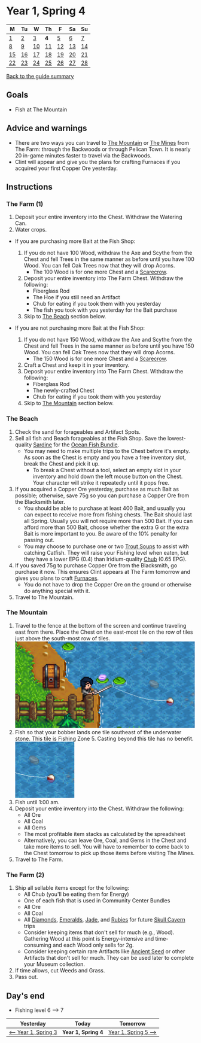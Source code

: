 # Year 1, Spring 4

| M                          | Tu                        | W                         | Th                        | F                         | Sa                        | Su                        |
| -------------------------- | ------------------------- | ------------------------- | ------------------------- |-------------------------- | ------------------------- | ------------------------- |
| [1](year-1-spring-1.md)    | [2](year-1-spring-2.md)   | [3](year-1-spring-3.md)   | **4**                     | [5](year-1-spring-5.md)   | [6](year-1-spring-6.md)   | [7](year-1-spring-7.md)   |
| [8](year-1-spring-8.md)    | [9](year-1-spring-9.md)   | [10](year-1-spring-10.md) | [11](year-1-spring-11.md) | [12](year-1-spring-12.md) | [13](year-1-spring-13.md) | [14](year-1-spring-14.md) |
| [15](year-1-spring-15.md)  | [16](year-1-spring-16.md) | [17](year-1-spring-17.md) | [18](year-1-spring-18.md) | [19](year-1-spring-19.md) | [20](year-1-spring-20.md) | [21](year-1-spring-21.md) |
| [22](year-1-spring-22.md)  | [23](year-1-spring-23.md) | [24](year-1-spring-24.md) | [25](year-1-spring-25.md) | [26](year-1-spring-26.md) | [27](year-1-spring-27.md) | [28](year-1-spring-28.md) |

[Back to the guide summary](readme.md)

## Goals

- Fish at The Mountain

## Advice and warnings

- There are two ways you can travel to [The Mountain](https://stardewvalleywiki.com/The_Mountain) or [The Mines](https://stardewvalleywiki.com/The_Mines) from The Farm: through the Backwoods or through Pelican Town. It is nearly 20 in-game minutes faster to travel via the Backwoods.
- Clint will appear and give you the plans for crafting Furnaces if you acquired your first Copper Ore yesterday.

## Instructions

### The Farm (1)

1. Deposit your entire inventory into the Chest. Withdraw the Watering Can.
2. Water crops.

- If you are purchasing more Bait at the Fish Shop:

  1. If you do not have 100 Wood, withdraw the Axe and Scythe from the Chest and fell Trees in the same manner as before until you have 100 Wood. You can fell Oak Trees now that they will drop Acorns.
     - The 100 Wood is for one more Chest and a [Scarecrow](https://stardewvalleywiki.com/Scarecrow).
  2. Deposit your entire inventory into The Farm Chest. Withdraw the following:
     - Fiberglass Rod
     - The Hoe if you still need an Artifact
     - Chub for eating if you took them with you yesterday
     - The fish you took with you yesterday for the Bait purchase
  3. Skip to [The Beach](#the-beach) section below.

- If you are not purchasing more Bait at the Fish Shop:

  1. If you do not have 150 Wood, withdraw the Axe and Scythe from the Chest and fell Trees in the same manner as before until you have 150 Wood. You can fell Oak Trees now that they will drop Acorns.
     - The 150 Wood is for one more Chest and a [Scarecrow](https://stardewvalleywiki.com/Scarecrow).
  2. Craft a Chest and keep it in your inventory.
  3. Deposit your entire inventory into The Farm Chest. Withdraw the following:
     - Fiberglass Rod
     - The newly-crafted Chest
     - Chub for eating if you took them with you yesterday
  4. Skip to [The Mountain](#the-mountain) section below.

### The Beach

1. Check the sand for forageables and Artifact Spots.
2. Sell all fish and Beach forageables at the Fish Shop. Save the lowest-quality [Sardine](https://stardewvalleywiki.com/Sardine) for the [Ocean Fish Bundle](https://stardewvalleywiki.com/Bundles#Ocean_Fish_Bundle).
   - You may need to make multiple trips to the Chest before it's empty. As soon as the Chest is empty and you have a free inventory slot, break the Chest and pick it up.
     - To break a Chest without a tool, select an empty slot in your inventory and hold down the left mouse button on the Chest. Your character will strike it repeatedly until it pops free.
3. If you acquired a Copper Ore yesterday, purchase as much Bait as possible; otherwise, save 75g so you can purchase a Copper Ore from the Blacksmith later.
   - You should be able to purchase at least 400 Bait, and usually you can expect to receive more from fishing chests. The Bait should last all Spring. Usually you will not require more than 500 Bait. If you can afford more than 500 Bait, choose whether the extra G or the extra Bait is more important to you. Be aware of the 10% penalty for passing out.
   - You may choose to purchase one or two [Trout Soups](https://stardewvalleywiki.com/Trout_Soup) to assist with catching Catfish. They will raise your Fishing level when eaten, but they have a lower EPG (0.4) than Iridium-quality [Chub](https://stardewvalleywiki.com/Chub) (0.65 EPG).
4. If you saved 75g to purchase Copper Ore from the Blacksmith, go purchase it now. This ensures Clint appears at The Farm tomorrow and gives you plans to craft [Furnaces](https://stardewvalleywiki.com/Furnace).
   - You do not have to drop the Copper Ore on the ground or otherwise do anything special with it.
5. Travel to The Mountain.

### The Mountain

1. Travel to the fence at the bottom of the screen and continue traveling east from there. Place the Chest on the east-most tile on the row of tiles just above the south-most row of tiles.<br />![The Mountain Chest](images/year-1-sprint-4-the-mountain-chest.png)
2. Fish so that your bobber lands one tile southeast of the underwater stone. This tile is Fishing Zone 5. Casting beyond this tile has no benefit.<br />![The Mountain Bobber](images/year-1-sprint-4-the-mountain-bobber.png)
3. Fish until 1:00 am.
4. Deposit your entire inventory into the Chest. Withdraw the following:
   - All Ore
   - All Coal
   - All Gems
   - The most profitable item stacks as calculated by the spreadsheet
   - Alternatively, you can leave Ore, Coal, and Gems in the Chest and take more items to sell. You will have to remember to come back to the Chest tomorrow to pick up those items before visiting The Mines.
5. Travel to The Farm.

### The Farm (2)

1. Ship all sellable items except for the following:
   - All Chub (you'll be eating them for Energy)
   - One of each fish that is used in Community Center Bundles
   - All Ore
   - All Coal
   - All [Diamonds](https://stardewvalleywiki.com/Diamond), [Emeralds](https://stardewvalleywiki.com/Emerald), [Jade](https://stardewvalleywiki.com/Jade), and [Rubies](https://stardewvalleywiki.com/Ruby) for future [Skull Cavern](https://stardewvalleywiki.com/Skull_Cavern) trips
   - Consider keeping items that don't sell for much (e.g., Wood). Gathering Wood at this point is Energy-intensive and time-consuming and each Wood only sells for 2g.
   - Consider keeping certain rare Artifacts like [Ancient Seed](https://stardewvalleywiki.com/Ancient_Seed) or other Artifacts that don't sell for much. They can be used later to complete your Museum collection.
2. If time allows, cut Weeds and Grass.
3. Pass out.

## Day's end

- Fishing level 6 ⟶ 7

| Yesterday                                 | Today                 | Tomorrow                                    |
| ----------------------------------------- | --------------------- | ------------------------------------------- |
| [⟵ Year 1, Spring 3](year-1-spring-3.md) | **Year 1, Spring 4**  | [Year 1, Spring 5 ⟶](year-1-spring-5.md)   |
